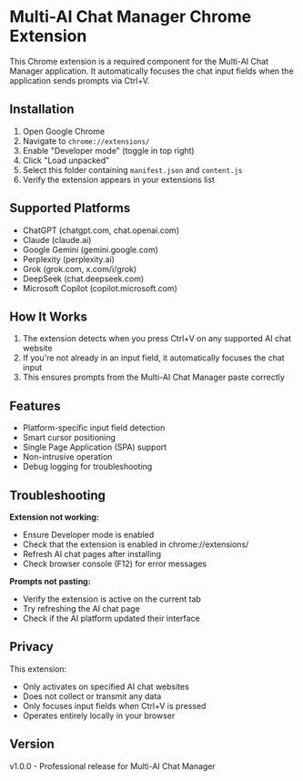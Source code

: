 # Multi-AI Chat Manager Chrome Extension

This Chrome extension is a required component for the Multi-AI Chat Manager application. It automatically focuses the chat input fields when the application sends prompts via Ctrl+V.

## Installation

1. Open Google Chrome
2. Navigate to `chrome://extensions/`
3. Enable "Developer mode" (toggle in top right)
4. Click "Load unpacked"
5. Select this folder containing `manifest.json` and `content.js`
6. Verify the extension appears in your extensions list

## Supported Platforms

- ChatGPT (chatgpt.com, chat.openai.com)
- Claude (claude.ai)
- Google Gemini (gemini.google.com)
- Perplexity (perplexity.ai)
- Grok (grok.com, x.com/i/grok)
- DeepSeek (chat.deepseek.com)
- Microsoft Copilot (copilot.microsoft.com)

## How It Works

1. The extension detects when you press Ctrl+V on any supported AI chat website
2. If you're not already in an input field, it automatically focuses the chat input
3. This ensures prompts from the Multi-AI Chat Manager paste correctly

## Features

- Platform-specific input field detection
- Smart cursor positioning
- Single Page Application (SPA) support
- Non-intrusive operation
- Debug logging for troubleshooting

## Troubleshooting

**Extension not working:**
- Ensure Developer mode is enabled
- Check that the extension is enabled in chrome://extensions/
- Refresh AI chat pages after installing
- Check browser console (F12) for error messages

**Prompts not pasting:**
- Verify the extension is active on the current tab
- Try refreshing the AI chat page
- Check if the AI platform updated their interface

## Privacy

This extension:
- Only activates on specified AI chat websites
- Does not collect or transmit any data
- Only focuses input fields when Ctrl+V is pressed
- Operates entirely locally in your browser

## Version

v1.0.0 - Professional release for Multi-AI Chat Manager
